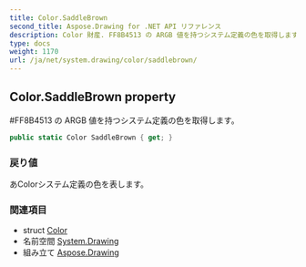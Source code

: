 ```yaml
---
title: Color.SaddleBrown
second_title: Aspose.Drawing for .NET API リファレンス
description: Color 財産. FF8B4513 の ARGB 値を持つシステム定義の色を取得します
type: docs
weight: 1170
url: /ja/net/system.drawing/color/saddlebrown/
---
```

## Color.SaddleBrown property

#FF8B4513 の ARGB 値を持つシステム定義の色を取得します。

```csharp
public static Color SaddleBrown { get; }
```

### 戻り値

あColorシステム定義の色を表します。

### 関連項目

* struct [Color](../)
* 名前空間 [System.Drawing](../../color/)
* 組み立て [Aspose.Drawing](../../../)


